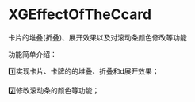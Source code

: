 # XGEffectOfTheCcard
卡片的堆叠(折叠)、展开效果以及对滚动条颜色修改等功能

功能简单介绍：

1️⃣实现卡片、卡牌的的堆叠、折叠和d展开效果；

2️⃣修改滚动条的颜色等功能；
